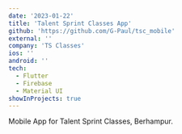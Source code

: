 ```yaml
---
date: '2023-01-22'
title: 'Talent Sprint Classes App'
github: 'https://github.com/G-Paul/tsc_mobile'
external: ''
company: 'TS Classes'
ios: ''
android: ''
tech:
  - Flutter
  - Firebase
  - Material UI
showInProjects: true
---
```


Mobile App for Talent Sprint Classes, Berhampur.